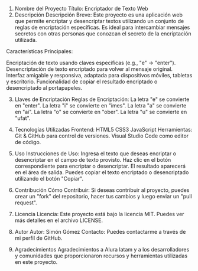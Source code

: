 1. Nombre del Proyecto
Título: Encriptador de Texto Web
2. Descripción
Descripción Breve: Este proyecto es una aplicación web que permite encriptar y desencriptar textos utilizando un conjunto de reglas de encriptación específicas. Es ideal para intercambiar mensajes secretos con otras personas que conozcan el secreto de la encriptación utilizada.

Características Principales:

Encriptación de texto usando claves específicas (e.g., "e" -> "enter").
Desencriptación de texto encriptado para volver al mensaje original.
Interfaz amigable y responsiva, adaptada para dispositivos móviles, tabletas y escritorio.
Funcionalidad de copiar el resultado encriptado o desencriptado al portapapeles.

3. Llaves de Encriptación
Reglas de Encriptación:
La letra "e" se convierte en "enter".
La letra "i" se convierte en "imes".
La letra "a" se convierte en "ai".
La letra "o" se convierte en "ober".
La letra "u" se convierte en "ufat".

4. Tecnologías Utilizadas
Frontend:
HTML5
CSS3
JavaScript
Herramientas:
Git & GitHub para control de versiones.
Visual Studio Code como editor de código.

5. Uso
Instrucciones de Uso:
Ingresa el texto que deseas encriptar o desencriptar en el campo de texto provisto.
Haz clic en el botón correspondiente para encriptar o desencriptar.
El resultado aparecerá en el área de salida.
Puedes copiar el texto encriptado o desencriptado utilizando el botón "Copiar".
6. Contribución
Cómo Contribuir: Si deseas contribuir al proyecto, puedes crear un "fork" del repositorio, hacer tus cambios y luego enviar un "pull request".
7. Licencia
Licencia: Este proyecto está bajo la licencia MIT. Puedes ver más detalles en el archivo LICENSE.
8. Autor
Autor: Simón Gómez
Contacto: Puedes contactarme a través de mi perfil de GitHub.
9. Agradecimientos
Agradecimientos a Alura latam y a los desarrolladores y comunidades que proporcionaron recursos y herramientas utilizadas en este proyecto. 

